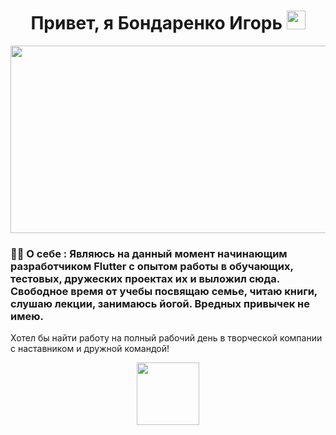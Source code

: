 <h1 align="center">
  Привет, я Бондаренко Игорь
  <img src="https://media.giphy.com/media/IukQzorbDfxacf49tr/giphy.gif" width="30px"/>
</h1>
 </div>
    <div id="header" align="center">
  <img src="https://media.giphy.com/media/dWesBcTLavkZuG35MI/giphy.gif" width="600" height="300"/>
</div>

### :man_technologist: О себе : Являюсь на данный момент начинающим разработчиком Flutter с опытом работы в обучающих, тестовых, дружеских проектах их и выложил сюда. Свободное время от учебы посвящаю семье, читаю книги, слушаю лекции, занимаюсь йогой. Вредных привычек не имею.
Хотел бы найти работу на полный рабочий день в творческой компании с наставником и дружной командой!

<div id="header" align="center">
  <img src="https://media.giphy.com/media/v1.Y2lkPTc5MGI3NjExNGQ5ZDkzYWJmMGUyMjZhNTk1NzljOTdiNDVmZGU3ZGFkZjBiMzRjNiZlcD12MV9pbnRlcm5hbF9naWZzX2dpZklkJmN0PXM/xBTSwCTFkgfcdTjHMz/giphy.gif" width="100"/>
</div>
<div align="center">
<img src="https://komarev.com/ghpvc/?username=IgorBond108&style=flat-square&color=blue" alt=""/>
  </div>
  <div align="center">
  
